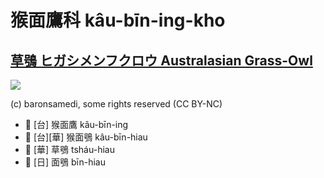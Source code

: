 # 猴面鷹科 kâu-bīn-ing-kho

## [草鴞 ヒガシメンフクロウ Australasian Grass-Owl](https://ebird.org/species/ausgro1)

![](https://inaturalist-open-data.s3.amazonaws.com/photos/99451108/medium.jpeg)

(c) baronsamedi, some rights reserved (CC BY-NC)

- 🎯 [台] 猴面鷹 kâu-bīn-ing
- 🎯 [台][華] 猴面鴞 kâu-bīn-hiau
- 🎯 [華] 草鴞 tsháu-hiau
- 🎯 [日] 面鴞 bīn-hiau
